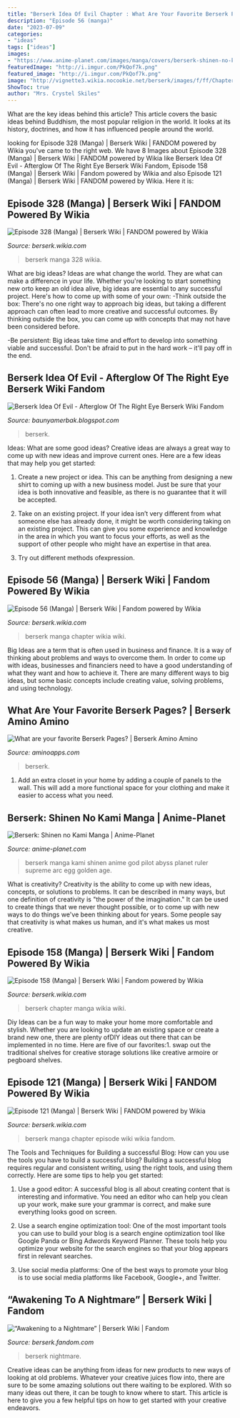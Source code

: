 ```yaml
---
title: "Berserk Idea Of Evil Chapter : What Are Your Favorite Berserk Pages?"
description: "Episode 56 (manga)"
date: "2023-07-09"
categories:
- "ideas"
tags: ["ideas"]
images:
- "https://www.anime-planet.com/images/manga/covers/berserk-shinen-no-kami-17788.jpg"
featuredImage: "http://i.imgur.com/PkQof7k.png"
featured_image: "http://i.imgur.com/PkQof7k.png"
image: "http://vignette3.wikia.nocookie.net/berserk/images/f/ff/Chapter_56.jpg/revision/latest?cb=20130402193833"
ShowToc: true
author: "Mrs. Crystel Skiles"
---
```



What are the key ideas behind this article?
This article covers the basic ideas behind Buddhism, the most popular religion in the world. It looks at its history, doctrines, and how it has influenced people around the world.

	

		
looking for Episode 328 (Manga) | Berserk Wiki | FANDOM powered by Wikia you've came to the right web. We have 8 Images about Episode 328 (Manga) | Berserk Wiki | FANDOM powered by Wikia like Berserk Idea Of Evil - Afterglow Of The Right Eye Berserk Wiki Fandom, Episode 158 (Manga) | Berserk Wiki | Fandom powered by Wikia and also Episode 121 (Manga) | Berserk Wiki | FANDOM powered by Wikia. Here it is:
		
    
## Episode 328 (Manga) | Berserk Wiki | FANDOM Powered By Wikia

<img loading=lazy src="https://vignette1.wikia.nocookie.net/berserk/images/3/39/Chapter_331.jpg/revision/latest?cb=20130910174412" onerror="this.onerror=null;this.src='https://tse1.mm.bing.net/th?id=OIP.8lG0izjn-4Ev_xg6NcF6JgHaLI&amp;pid=15.1';" alt="Episode 328 (Manga) | Berserk Wiki | FANDOM powered by Wikia">

_Source: berserk.wikia.com_

>berserk manga 328 wikia. 

	

What are big ideas?
Ideas are what change the world. They are what can make a difference in your life. Whether you're looking to start something new orto keep an old idea alive, big ideas are essential to any successful project. Here's how to come up with some of your own: 
-Think outside the box: There's no one right way to approach big ideas, but taking a different approach can often lead to more creative and successful outcomes. By thinking outside the box, you can come up with concepts that may not have been considered before. 

-Be persistent: Big ideas take time and effort to develop into something viable and successful. Don't be afraid to put in the hard work – it'll pay off in the end.

    
## Berserk Idea Of Evil - Afterglow Of The Right Eye Berserk Wiki Fandom

<img loading=lazy src="http://i.imgur.com/PkQof7k.png" onerror="this.onerror=null;this.src='https://tse3.mm.bing.net/th?id=OIP._pOUJIqBWyD6znN_F8zRawHaKw&amp;pid=15.1';" alt="Berserk Idea Of Evil - Afterglow Of The Right Eye Berserk Wiki Fandom">

_Source: baunyamerbak.blogspot.com_

>berserk. 

	

Ideas: What are some good ideas?
Creative ideas are always a great way to come up with new ideas and improve current ones. Here are a few ideas that may help you get started:
1. Create a new project or idea. This can be anything from designing a new shirt to coming up with a new business model. Just be sure that your idea is both innovative and feasible, as there is no guarantee that it will be accepted.

2. Take on an existing project. If your idea isn’t very different from what someone else has already done, it might be worth considering taking on an existing project. This can give you some experience and knowledge in the area in which you want to focus your efforts, as well as the support of other people who might have an expertise in that area.

3. Try out different methods ofexpression.

    
## Episode 56 (Manga) | Berserk Wiki | Fandom Powered By Wikia

<img loading=lazy src="http://vignette3.wikia.nocookie.net/berserk/images/f/ff/Chapter_56.jpg/revision/latest?cb=20130402193833" onerror="this.onerror=null;this.src='https://tse4.mm.bing.net/th?id=OIP.jhGahB82VqlVcAH0gvWHVgHaKe&amp;pid=15.1';" alt="Episode 56 (Manga) | Berserk Wiki | Fandom powered by Wikia">

_Source: berserk.wikia.com_

>berserk manga chapter wikia wiki. 

	

Big Ideas are a term that is often used in business and finance. It is a way of thinking about problems and ways to overcome them. In order to come up with ideas, businesses and financiers need to have a good understanding of what they want and how to achieve it. There are many different ways to big ideas, but some basic concepts include creating value, solving problems, and using technology.

    
## What Are Your Favorite Berserk Pages? | Berserk Amino Amino

<img loading=lazy src="https://pm1.narvii.com/7172/21e20a4fe32bfb65bee5b44d2691ff35e4a71686r1-617-445v2_hq.jpg" onerror="this.onerror=null;this.src='https://tse4.mm.bing.net/th?id=OIP.ZOAOP31UldnWHOxkNgoFBgHaFV&amp;pid=15.1';" alt="What are your favorite Berserk Pages? | Berserk Amino Amino">

_Source: aminoapps.com_

>berserk. 

	

1. Add an extra closet in your home by adding a couple of panels to the wall. This will add a more functional space for your clothing and make it easier to access what you need.

    
## Berserk: Shinen No Kami Manga | Anime-Planet

<img loading=lazy src="https://www.anime-planet.com/images/manga/covers/berserk-shinen-no-kami-17788.jpg" onerror="this.onerror=null;this.src='https://tse2.mm.bing.net/th?id=OIP.wktMKck5CB4kBN2m1iCU3QHaK8&amp;pid=15.1';" alt="Berserk: Shinen no Kami Manga | Anime-Planet">

_Source: anime-planet.com_

>berserk manga kami shinen anime god pilot abyss planet ruler supreme arc egg golden age. 

	

What is creativity?
Creativity is the ability to come up with new ideas, concepts, or solutions to problems. It can be described in many ways, but one definition of creativity is "the power of the imagination." It can be used to create things that we never thought possible, or to come up with new ways to do things we've been thinking about for years. Some people say that creativity is what makes us human, and it's what makes us most creative.

    
## Episode 158 (Manga) | Berserk Wiki | Fandom Powered By Wikia

<img loading=lazy src="http://vignette2.wikia.nocookie.net/berserk/images/6/6c/Chapter_158.jpg/revision/latest?cb=20130615215311" onerror="this.onerror=null;this.src='https://tse4.mm.bing.net/th?id=OIP.sn238hwDpY4nVvQ3lMcImwHaLY&amp;pid=15.1';" alt="Episode 158 (Manga) | Berserk Wiki | Fandom powered by Wikia">

_Source: berserk.wikia.com_

>berserk chapter manga wikia wiki. 

	

Diy Ideas can be a fun way to make your home more comfortable and stylish. Whether you are looking to update an existing space or create a brand new one, there are plenty ofDIY ideas out there that can be implemented in no time. Here are five of our favorites:1. swap out the traditional shelves for creative storage solutions like creative armoire or pegboard shelves.
    
## Episode 121 (Manga) | Berserk Wiki | FANDOM Powered By Wikia

<img loading=lazy src="https://vignette.wikia.nocookie.net/berserk/images/1/10/Chapter_121.jpg/revision/latest?cb=20170504065341" onerror="this.onerror=null;this.src='https://tse3.mm.bing.net/th?id=OIP.0rdD0_eAIwG35JAcJamJ0AHaLw&amp;pid=15.1';" alt="Episode 121 (Manga) | Berserk Wiki | FANDOM powered by Wikia">

_Source: berserk.wikia.com_

>berserk manga chapter episode wiki wikia fandom. 

	

The Tools and Techniques for Building a successful Blog: How can you use the tools you have to build a successful blog?
Building a successful blog requires regular and consistent writing, using the right tools, and using them correctly. Here are some tips to help you get started:
1. Use a good editor: A successful blog is all about creating content that is interesting and informative. You need an editor who can help you clean up your work, make sure your grammar is correct, and make sure everything looks good on screen.

2. Use a search engine optimization tool: One of the most important tools you can use to build your blog is a search engine optimization tool like Google Panda or Bing Adwords Keyword Planner. These tools help you optimize your website for the search engines so that your blog appears first in relevant searches.

3. Use social media platforms: One of the best ways to promote your blog is to use social media platforms like Facebook, Google+, and Twitter.

    
## “Awakening To A Nightmare” | Berserk Wiki | Fandom

<img loading=lazy src="https://vignette.wikia.nocookie.net/berserk/images/d/db/Chapter_89.png/revision/latest?cb=20130421171835" onerror="this.onerror=null;this.src='https://tse1.mm.bing.net/th?id=OIP.8mT6C_dv3eqQv4vj6vZaCwHaLG&amp;pid=15.1';" alt="“Awakening to a Nightmare” | Berserk Wiki | Fandom">

_Source: berserk.fandom.com_

>berserk nightmare. 

	

Creative ideas can be anything from ideas for new products to new ways of looking at old problems. Whatever your creative juices flow into, there are sure to be some amazing solutions out there waiting to be explored. With so many ideas out there, it can be tough to know where to start. This article is here to give you a few helpful tips on how to get started with your creative endeavors.

